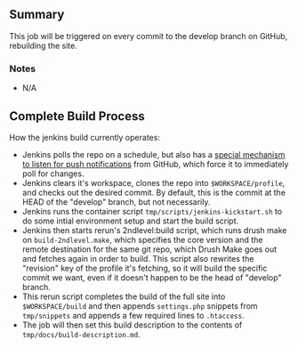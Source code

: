 <!-- # vi: set textwidth=100 : -->
<!-- NOTE: Markdown notation can't span mulitple lines in Jenkins. -->
<!-- NOTE: Don't include dollar symbol in file or build will fail. -->
Summary
-------

This job will be triggered on every commit to the develop branch on GitHub, rebuilding the site.

### Notes

  - N/A

Complete Build Process
----------------------

How the jenkins build currently operates:

* Jenkins polls the repo on a schedule, but also has a [special mechanism to listen for push
  notifications][jenkins-push-docs] from GitHub, which force it to immediately poll for changes.
* Jenkins clears it's workspace, clones the repo into `$WORKSPACE/profile`, and checks out the
  desired commit. By default, this is the commit at the HEAD of the "develop" branch, but not
necessarily.
* Jenkins runs the container script `tmp/scripts/jenkins-kickstart.sh` to do some intial environment
  setup and start the build script.
* Jenkins then starts rerun's 2ndlevel:build script, which runs drush make on `build-2ndlevel.make`,
  which specifies the core version and the remote destination for the same git repo, which Drush
Make goes out and fetches again in order to build. This script also rewrites the "revision" key of
the profile it's fetching, so it will build the specific commit we want, even if it doesn't happen
to be the head of "develop" branch.
* This rerun script completes the build of the full site into `$WORKSPACE/build` and then appends
  `settings.php` snippets from `tmp/snippets` and appends a few required lines to `.htaccess`.
* The job will then set this build description to the contents of `tmp/docs/build-description.md`.

<!-- Links -->
   [jenkins-push-docs]: https://wiki.jenkins-ci.org/display/JENKINS/Git+plugin#GitPlugin-Pushnotificationfromrepository
